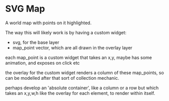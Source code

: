 # SVG Map

A world map with points on it highlighted.

The way this will likely work is by having a custom widget:

- svg, for the base layer
- map_point vector, which are all drawn in the overlay layer

each map_point is a custom widget that takes an x,y, maybe has some animation, and exposes on click etc

the overlay for the custom widget renders a column of these map_points, so can be modelled after that sort of collection mechanic.

perhaps develop an 'absolute container', like a column or a row but which takes an x,y,w,h like the overlay for each element, to render within itself.